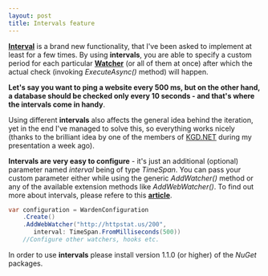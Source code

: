 ```yaml
---
layout: post
title: Intervals feature
---
```


**[Interval](https://github.com/warden-stack/Warden/wiki/Interval)**  is a brand new functionality, that I've been asked to implement at least for a few times. 
By using **intervals**, you are able to specify a custom period for each particular **[Watcher](https://github.com/warden-stack/Warden/wiki/Watcher)** (or all of them at once) after which the actual check (invoking *ExecuteAsync()* method) will happen.

**Let's say you want to ping a website every 500 ms, but on the other hand, a database should be checked only every 10 seconds - and that's where the intervals come in handy**.

Using different **intervals** also affects the general idea behind the iteration, yet in the end I've managed to solve this, so everything works nicely (thanks to the brilliant idea by one of the members of [KGD.NET](http://www.meetup.com/KGD-NET) during my presentation a week ago).

**Intervals are very easy to configure** - it's just an additional (optional) parameter named *interval* being of type *TimeSpan*. You can pass your custom parameter either while using the generic *AddWatcher()* method or any of the available extension methods like *AddWebWatcher()*. To find out more about intervals, please refere to this **[article](https://github.com/warden-stack/Warden/wiki/Interval)**.

```csharp
var configuration = WardenConfiguration
    .Create()
    .AddWebWatcher("http://httpstat.us/200", 
       interval: TimeSpan.FromMilliseconds(500))
    //Configure other watchers, hooks etc.
```

In order to use **intervals** please install version 1.1.0 (or higher) of the *NuGet* packages.
